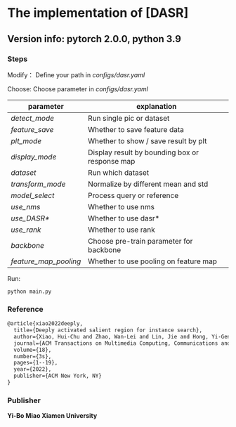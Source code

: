 # The implementation of [DASR]
## Version info: pytorch 2.0.0, python 3.9

### Steps

Modify：
Define your path in _configs/dasr.yaml_

Choose:
Choose parameter in _configs/dasr.yaml_

|  parameter   | explanation  |
|  ----  | ----  |
| _detect_mode_  | Run single pic or dataset |
| _feature_save_  | Whether to save feature data |
| _plt_mode_  | Whether to show / save result by plt |
| _display_mode_  | Display result by bounding box or response map |
| _dataset_  | Run which dataset |
| _transform_mode_  | Normalize by different mean and std |
| _model_select_  | Process query or reference |
| _use_nms_  | Whether to use nms |
| _use_DASR\*_  | Whether to use dasr* |
| _use_rank_  | Whether to use rank |
| _backbone_  | Choose pre-train parameter for backbone |
| _feature_map_pooling_  | Whether to use pooling on feature map |



Run:
```pythobn
python main.py 
```

### Reference
```markdown
@article{xiao2022deeply,
  title={Deeply activated salient region for instance search},
  author={Xiao, Hui-Chu and Zhao, Wan-Lei and Lin, Jie and Hong, Yi-Geng and Ngo, Chong-Wah},
  journal={ACM Transactions on Multimedia Computing, Communications and Applications},
  volume={18},
  number={3s},
  pages={1--19},
  year={2022},
  publisher={ACM New York, NY}
}
```

### Publisher 
**Yi-Bo Miao Xiamen University**